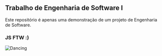 ## Trabalho de Engenharia de Software I

Este repositório é apenas uma demonstração de um projeto de Engenharia de Software.


### JS FTW :)

![Dancing](https://media.giphy.com/media/pa37AAGzKXoek/giphy.gif)